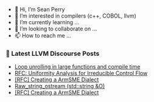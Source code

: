 - 👋 Hi, I’m Sean Perry
- 👀 I’m interested in compilers (c++, COBOL, llvm)
- 🌱 I’m currently learning ...
- 💞️ I’m looking to collaborate on ...
- 📫 How to reach me ...

<!---
s66perry/s66perry is a ✨ special ✨ repository because its `README.md` (this file) appears on your GitHub profile.
You can click the Preview link to take a look at your changes.
--->
### 📕 Latest LLVM Discourse Posts

<!-- DISCOURSE-LLVM:START -->
- [Loop unrolling in large functions and compile time](https://discourse.llvm.org/t/loop-unrolling-in-large-functions-and-compile-time/67164#post_7)
- [RFC: Uniformity Analysis for Irreducible Control Flow](https://discourse.llvm.org/t/rfc-uniformity-analysis-for-irreducible-control-flow/64139#post_12)
- [[RFC] Creating a ArmSME Dialect](https://discourse.llvm.org/t/rfc-creating-a-armsme-dialect/67208#post_12)
- [Raw_string_ostream &lpar;std::string &amp;O&rpar;](https://discourse.llvm.org/t/raw-string-ostream-std-string-o/67222#post_1)
- [[RFC] Creating a ArmSME Dialect](https://discourse.llvm.org/t/rfc-creating-a-armsme-dialect/67208#post_11)
<!-- DISCOURSE-LLVM:END -->
